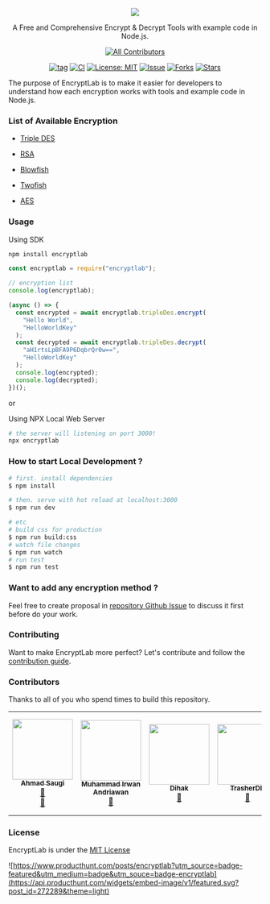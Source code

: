 <p align="center">
    <img src="encryptlab.png"></img>
</p>

<p align="center">
    A Free and Comprehensive Encrypt & Decrypt Tools with example code in Node.js.
</p>

<div align="center">

<!-- ALL-CONTRIBUTORS-BADGE:START - Do not remove or modify this section -->

[![All Contributors](https://img.shields.io/badge/all_contributors-6-orange.svg?style=flat-square)](#contributors-)

<!-- ALL-CONTRIBUTORS-BADGE:END -->

[![tag](https://img.shields.io/github/tag/fauzan121002/encryptlab.svg)](https://github.com/fauzan121002/encryptlab) [![CI](https://github.com/fauzan121002/encryptlab/workflows/Node.js%20CI/badge.svg)](https://github.com/fauzan121002/encryptlab/actions) [![License: MIT](https://img.shields.io/badge/License-MIT-blue.svg)](https://github.com/fauzan121002/encryptlab/blob/master/LICENSE) [![Issue](https://img.shields.io/github/issues/fauzan121002/encryptlab)](https://img.shields.io/github/issues/fauzan121002/encryptlab) [![Forks](https://img.shields.io/github/forks/fauzan121002/encryptlab)](https://img.shields.io/github/forks/fauzan121002/encryptlab) [![Stars](https://img.shields.io/github/stars/fauzan121002/encryptlab)](https://img.shields.io/github/stars/fauzan121002/encryptlab)

</div>

The purpose of EncryptLab is to make it easier for developers to understand how each encryption works with tools and example code in Node.js.

### List of Available Encryption

- [Triple DES](#tripledes)

- [RSA](#rsa)

- [Blowfish](#blowfish)

- [Twofish](#twofish)

- [AES](#aes)

### Usage

Using SDK

```bash
npm install encryptlab
```

```js
const encryptlab = require("encryptlab");

// encryption list
console.log(encryptlab);

(async () => {
  const encrypted = await encryptlab.tripleDes.encrypt(
    "Hello World",
    "HelloWorldKey"
  );
  const decrypted = await encryptlab.tripleDes.decrypt(
    "aH1rtsLpBFA9P6DqbrQr0w==",
    "HelloWorldKey"
  );
  console.log(encrypted);
  console.log(decrypted);
})();
```

or

Using NPX Local Web Server

```bash
# the server will listening on port 3000!
npx encryptlab
```

### How to start Local Development ?

```bash
# first. install dependencies
$ npm install

# then. serve with hot reload at localhost:3000
$ npm run dev

# etc
# build css for production
$ npm run build:css
# watch file changes
$ npm run watch
# run test
$ npm run test
```

### Want to add any encryption method ?

Feel free to create proposal in [repository Github Issue](https://github.com/fauzan121002/encryptlab/issues) to discuss it first before do your work.

### Contributing

Want to make EncryptLab more perfect? Let's contribute and follow the [contribution guide](.github/CONTRIBUTING.md).

### Contributors

Thanks to all of you who spend times to build this repository.

<!-- ALL-CONTRIBUTORS-LIST:START - Do not remove or modify this section -->
<!-- prettier-ignore-start -->
<!-- markdownlint-disable -->
<table>
  <tr>
    <td align="center"><a href="http://ahmadsaugi.com"><img src="https://avatars2.githubusercontent.com/u/45036724?v=4?s=120" width="120px;" alt=""/><br /><sub><b>Ahmad Saugi</b></sub></a><br /><a href="https://github.com/fncolon/encryptlab/commits?author=zuramai" title="Documentation">📖</a><br /><a href="#design-dihak" title="Design">🎨</a></td>
    <td align="center"><a href="https://andriawan.com"><img src="https://avatars3.githubusercontent.com/u/13099373?v=4?s=120" width="120px;" alt=""/><br /><sub><b>Muhammad Irwan Andriawan</b></sub></a><br /><a href="#tool-andriawan" title="Tools">🔧</a></td>
    <td align="center"><a href="https://www.dihak.my.id"><img src="https://avatars3.githubusercontent.com/u/10445482?v=4?s=120" width="120px;" alt=""/><br /><sub><b>Dihak</b></sub></a><br /><a href="#design-dihak" title="Design">🎨</a></td>
    <td align="center"><a href="https://github.com/trasherdk"><img src="https://avatars.githubusercontent.com/u/5003891?v=4?s=120" width="120px;" alt=""/><br /><sub><b>TrasherDK</b></sub></a><br /><a href="#ideas-trasherdk" title="Ideas, Planning, & Feedback">🤔</a></td>
    <td align="center"><a href="https://linktr.ee/funfuncfunction"><img src="https://avatars.githubusercontent.com/u/50759463?v=4?s=120" width="120px;" alt=""/><br /><sub><b>Muhammad Fauzan</b></sub></a><br /><a href="https://github.com/fncolon/encryptlab/commits?author=fncolon" title="Code">💻</a> <a href="https://github.com/fncolon/encryptlab/commits?author=fncolon" title="Documentation">📖</a> <a href="#example-fncolon" title="Examples">💡</a> <a href="https://github.com/fncolon/encryptlab/pulls?q=is%3Apr+reviewed-by%3Afncolon" title="Reviewed Pull Requests">👀</a> <a href="#security-fncolon" title="Security">🛡️</a> <a href="#tool-fncolon" title="Tools">🔧</a> <a href="https://github.com/fncolon/encryptlab/commits?author=fncolon" title="Tests">⚠️</a> <a href="#design-fncolon" title="Design">🎨</a> <a href="#question-fncolon" title="Answering Questions">💬</a></td>
  </tr>
</table>

<!-- markdownlint-restore -->
<!-- prettier-ignore-end -->

<!-- ALL-CONTRIBUTORS-LIST:END -->

### License

EncryptLab is under the [MIT License](LICENSE.md)

![https://www.producthunt.com/posts/encryptlab?utm_source=badge-featured&utm_medium=badge&utm_souce=badge-encryptlab](https://api.producthunt.com/widgets/embed-image/v1/featured.svg?post_id=272289&theme=light)
